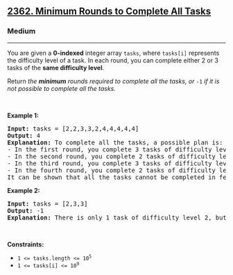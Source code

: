 <h2><a href="https://leetcode.com/problems/maximum-trailing-zeros-in-a-cornered-path/">2362. Minimum Rounds to Complete All Tasks</a></h2><h3>Medium</h3><hr><p>You are given a <strong>0-indexed</strong> integer array <code>tasks</code>, where <code>tasks[i]</code> represents the difficulty level of a task. In each round, you can complete either 2 or 3 tasks of the <strong>same difficulty level</strong>.</p>

<p>Return <em>the <strong>minimum</strong> rounds required to complete all the tasks, or </em><code>-1</code><em> if it is not possible to complete all the tasks.</em></p>

<p>&nbsp;</p>
<p><strong class="example">Example 1:</strong></p>

<pre>
<strong>Input:</strong> tasks = [2,2,3,3,2,4,4,4,4,4]
<strong>Output:</strong> 4
<strong>Explanation:</strong> To complete all the tasks, a possible plan is:
- In the first round, you complete 3 tasks of difficulty level 2. 
- In the second round, you complete 2 tasks of difficulty level 3. 
- In the third round, you complete 3 tasks of difficulty level 4. 
- In the fourth round, you complete 2 tasks of difficulty level 4.  
It can be shown that all the tasks cannot be completed in fewer than 4 rounds, so the answer is 4.
</pre>

<p><strong class="example">Example 2:</strong></p>

<pre>
<strong>Input:</strong> tasks = [2,3,3]
<strong>Output:</strong> -1
<strong>Explanation:</strong> There is only 1 task of difficulty level 2, but in each round, you can only complete either 2 or 3 tasks of the same difficulty level. Hence, you cannot complete all the tasks, and the answer is -1.
</pre>

<p>&nbsp;</p>
<p><strong>Constraints:</strong></p>

<ul>
	<li><code>1 &lt;= tasks.length &lt;= 10<sup>5</sup></code></li>
	<li><code>1 &lt;= tasks[i] &lt;= 10<sup>9</sup></code></li>
</ul>
